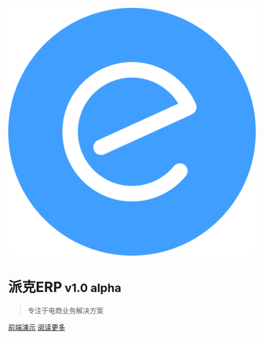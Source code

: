 <!-- 封面 -->
![logo](../image/icon.svg ':size=128')

# **派克ERP**<small> v1.0 alpha</small>

> 专注于电商业务解决方案

[前端演示](https://erp-demo.paike.it)
[阅读更多](#派克ERP)
